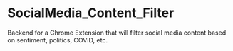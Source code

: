 # SocialMedia_Content_Filter
Backend for a Chrome Extension that will filter social media content based on sentiment, politics, COVID, etc.
